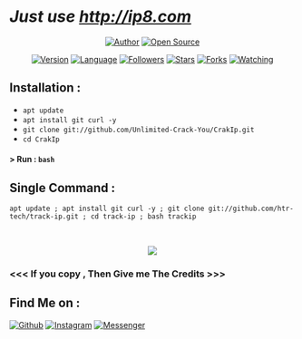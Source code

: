 # ***Just use http://ip8.com***
</p>
<p align="center">
<a href="https://github.com/htr-tech"><img title="Author" src="https://img.shields.io/badge/Author-./B7-red.svg?style=for-the-badge&logo=github"></a>
<a href="#"><img title="Open Source" src="https://img.shields.io/badge/Open%20Source-Code Bash-green?style=for-the-badge"></a>
</p>
<p align="center">
<a href="#"><img title="Version" src="https://img.shields.io/badge/Version-0.1-green.svg?style=flat-square"></a>
<a href="#"><img title="Language" src="https://badges.frapsoft.com/bash/v1/bash.png?v=103"></a>
<a href="https://github.com/htr-tech/followers"><img title="Followers" src="https://img.shields.io/github/followers/Unlimited-Crack-You?color=blue&style=flat-square"></a>
<a href="https://github.com/Unlimited-Crack-You/CrakIp/stargazers/"><img title="Stars" src="https://img.shields.io/github/stars/Unlimited-Crack-You/CrakIp?color=red&style=flat-square"></a>
<a href="https://github.com/Unlimited-Crack-You/CrakIp/network/members"><img title="Forks" src="https://img.shields.io/github/forks/Unlimited-Crack-You/CrakIp?color=red&style=flat-square"></a>
<a href="https://github.com/Unlimited-Crack-You/CrakIp/watchers"><img title="Watching" src="https://img.shields.io/github/watchers/Unlimited-Crack-You/CrakIp?label=Watchers&color=blue&style=flat-square"></a>
</p>

## Installation :

* `apt update`
* `apt install git curl -y`
* `git clone git://github.com/Unlimited-Crack-You/CrakIp.git`
* `cd CrakIp`

#### > Run : `bash `

## Single Command :
```
apt update ; apt install git curl -y ; git clone git://github.com/htr-tech/track-ip.git ; cd track-ip ; bash trackip
```
<br>
<p align="center">
<img src="https://raw.githubusercontent.com/htr-tech/release-download/master/images/trackip.png"/>

### <<< If you copy , Then Give me The Credits >>>

## Find Me on :
[![Github](https://img.shields.io/badge/Github-HTR--TECH-green?style=for-the-badge&logo=github)](https://github.com/htr-tech)
[![Instagram](https://img.shields.io/badge/IG-%40tahmid.rayat-red?style=for-the-badge&logo=instagram)](https://www.instagram.com/tahmid.rayat)
[![Messenger](https://img.shields.io/badge/Chat-Messenger-blue?style=for-the-badge&logo=messenger)](https://m.me/tahmid.rayat.official)
